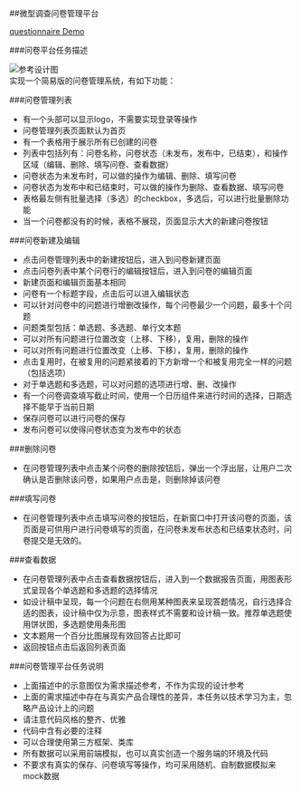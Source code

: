 ##微型调查问卷管理平台

[questionnaire Demo](http://1039958384.github.io/questionnaire/ "悬停显示")

###问卷平台任务描述

![参考设计图](http://7xrp04.com1.z0.glb.clouddn.com/task_4_50_1.png)<br>
实现一个简易版的问卷管理系统，有如下功能：

###问卷管理列表

* 有一个头部可以显示logo，不需要实现登录等操作<br>
* 问卷管理列表页面默认为首页<br>
* 有一个表格用于展示所有已创建的问卷<br>
* 列表中包括列有：问卷名称，问卷状态（未发布，发布中，已结束），和操作区域（编辑、删除、填写问卷、查看数据）<br>
* 问卷状态为未发布时，可以做的操作为编辑、删除、填写问卷<br>
* 问卷状态为发布中和已结束时，可以做的操作为删除、查看数据、填写问卷<br>
* 表格最左侧有批量选择（多选）的checkbox，多选后，可以进行批量删除功能<br>
* 当一个问卷都没有的时候，表格不展现，页面显示大大的新建问卷按钮<br>

###问卷新建及编辑

* 点击问卷管理列表中的新建按钮后，进入到问卷新建页面<br>
* 点击问卷列表中某个问卷行的编辑按钮后，进入到问卷的编辑页面<br>
* 新建页面和编辑页面基本相同<br>
* 问卷有一个标题字段，点击后可以进入编辑状态<br>
* 可以针对问卷中的问题进行增删改操作，每个问卷最少一个问题，最多十个问题<br>
* 问题类型包括：单选题、多选题、单行文本题<br>
* 可以对所有问题进行位置改变（上移、下移），复用，删除的操作<br>
* 可以对所有问题进行位置改变（上移、下移），复用，删除的操作<br>
* 点击复用时，在被复用的问题紧接着的下方新增一个和被复用完全一样的问题（包括选项）<br>
* 对于单选题和多选题，可以对问题的选项进行增、删、改操作<br>
* 有一个问卷调查填写截止时间，使用一个日历组件来进行时间的选择，日期选择不能早于当前日期<br>
* 保存问卷可以进行问卷的保存<br>
* 发布问卷可以使得问卷状态变为发布中的状态<br>

###删除问卷

* 在问卷管理列表中点击某个问卷的删除按钮后，弹出一个浮出层，让用户二次确认是否删除该问卷，如果用户点击是，则删除掉该问卷<br>

###填写问卷

* 在问卷管理列表中点击填写问卷的按钮后，在新窗口中打开该问卷的页面，该页面是可供用户进行问卷填写的页面，在问卷未发布状态和已结束状态时，问卷提交是无效的。<br>

###查看数据

* 在问卷管理列表中点击查看数据按钮后，进入到一个数据报告页面，用图表形式呈现各个单选题和多选题的选择情况<br>
* 如设计稿中呈现，每一个问题在右侧用某种图表来呈现答题情况，自行选择合适的图表，设计稿中仅为示意，图表样式不需要和设计稿一致。推荐单选题使用饼状图，多选题使用条形图<br>
* 文本题用一个百分比图展现有效回答占比即可<br>
* 返回按钮点击后返回列表页面<br>

###问卷管理平台任务说明

* 上面描述中的示意图仅为需求描述参考，不作为实现的设计参考<br>
* 上面的需求描述中存在与真实产品合理性的差异，本任务以技术学习为主，忽略产品设计上的问题<br>
* 请注意代码风格的整齐、优雅<br>
* 代码中含有必要的注释<br>
* 可以合理使用第三方框架、类库<br>
* 所有数据可以采用前端模拟，也可以真实创造一个服务端的环境及代码<br>
* 不要求有真实的保存、问卷填写等操作，均可采用随机、自制数据模拟来mock数据<br>

